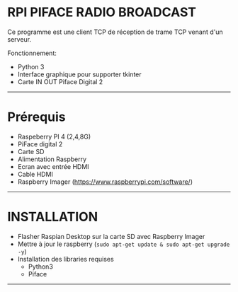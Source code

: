 # RPI PIFACE RADIO BROADCAST

Ce programme est une client TCP de réception de trame TCP venant d'un serveur.

Fonctionnement:
- Python 3
- Interface graphique pour supporter tkinter
- Carte IN OUT Piface Digital 2
***
# Prérequis
- Raspeberry PI 4 (2,4,8G)
- PiFace digital 2
- Carte SD
- Alimentation Raspberry
- Ecran avec entrée HDMI
- Cable HDMI
- Raspberry Imager (https://www.raspberrypi.com/software/)
***
# INSTALLATION

- Flasher Raspian Desktop sur la carte SD avec Raspberry Imager
- Mettre à jour le raspberry (`sudo apt-get update & sudo apt-get upgrade -y`)
- Installation des libraries requises
  - Python3
  - Piface


***


